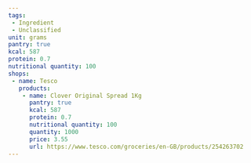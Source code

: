 ```yaml
---
tags:
 - Ingredient
 - Unclassified
unit: grams
pantry: true
kcal: 587
protein: 0.7
nutritional quantity: 100
shops:
 - name: Tesco
   products:
    - name: Clover Original Spread 1Kg
      pantry: true
      kcal: 587
      protein: 0.7
      nutritional quantity: 100
      quantity: 1000
      price: 3.55
      url: https://www.tesco.com/groceries/en-GB/products/254263702
---
```

